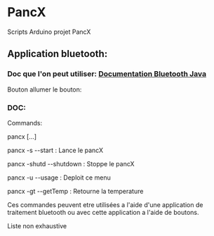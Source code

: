 <h1> PancX </h1>
Scripts Arduino projet PancX

<h2>Application bluetooth:</h2>

<h3> Doc que l'on peut utiliser:
<a href='https://developer.android.com/guide/topics/connectivity/bluetooth#java'>Documentation Bluetooth Java</a>
</h3>



Bouton allumer le bouton:

<h3>DOC:</h3>
<p>Commands:</p>
  <p>pancx <suffixe> <suffixe> [...]</p>
  <p>pancx -s --start                : Lance le pancX</p>
  <p>pancx -shutd --shutdown         : Stoppe le pancX</p>
  <p>pancx -u --usage                : Deploit ce menu</p>
  <p>pancx -gt --getTemp             : Retourne la temperature</p>
  
  
  <p>Ces commandes peuvent etre utilisées a l'aide d'une application de traitement bluetooth ou avec cette application a l'aide de boutons.</p>
  <p>Liste non exhaustive</p>
